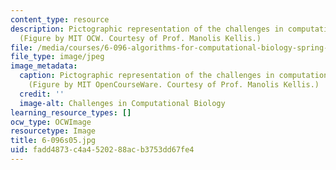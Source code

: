 ```yaml
---
content_type: resource
description: Pictographic representation of the challenges in computational biology.
  (Figure by MIT OCW. Courtesy of Prof. Manolis Kellis.)
file: /media/courses/6-096-algorithms-for-computational-biology-spring-2005/fadd4873c4a4520288acb3753dd67fe4_6-096s05.jpg
file_type: image/jpeg
image_metadata:
  caption: Pictographic representation of the challenges in computational biology.
    (Figure by MIT OpenCourseWare. Courtesy of Prof. Manolis Kellis.)
  credit: ''
  image-alt: Challenges in Computational Biology
learning_resource_types: []
ocw_type: OCWImage
resourcetype: Image
title: 6-096s05.jpg
uid: fadd4873-c4a4-5202-88ac-b3753dd67fe4
---
```

